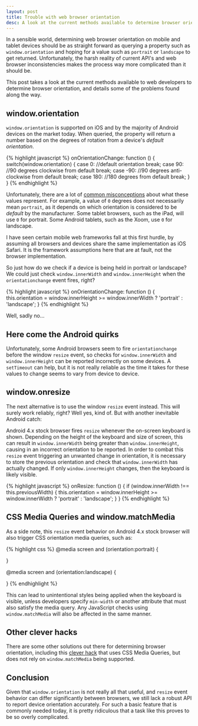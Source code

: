 ```yaml
---
layout: post
title: Trouble with web browser orientation
desc: A look at the current methods available to determine browser orientation, and details some of the problems found along the way.
---
```


In a sensible world, determining web browser orientation on mobile and tablet devices should be as straight forward as querying a property such as `window.orientation` and hoping for a value such as `portrait` or `landscape` to get returned. Unfortunately, the harsh reality of current API's and web browser inconsistencies makes the process way more complicated than it should be.

This post takes a look at the current methods available to web developers to determine browser orientation, and details some of the problems found along the way.

window.orientation
------------------

`window.orientation` is supported on iOS and by the majority of Android devices on the market today. When queried, the property will return a number based on the degrees of rotation from a device's *default orientation*.

{% highlight javascript %}
onOrientationChange: function () {
    switch(window.orientation) {
    case 0:
        //default orientation
        break;
    case 90:
        //90 degrees clockwise from default
        break;
    case -90:
        //90 degrees anti-clockwise from default
        break;
    case 180:
        //180 degrees from default
        break;
    }
}
{% endhighlight %}

Unfortunately, there are a lot of [common misconceptions](http://www.matthewgifford.com/2011/12/22/a-misconception-about-window-orientation/) about what these values represent. For example, a value of `0` degrees does not necessarily mean `portrait`, as it depends on which orientation is considered to be *default* by the manufacturer. Some tablet browsers, such as the iPad, will use `0` for portrait. Some Android tablets, such as the Xoom, use `0` for landscape.

I have seen certain mobile web frameworks fall at this first hurdle, by assuming all browsers and devices share the same implementation as iOS Safari. It is the framework assumptions here that are at fault, not the browser implementation.

So just how do we check if a device is being held in portrait or landscape? We could just check `window.innerWidth` and `window.innerHeight` when the `orientationchange` event fires, right?

{% highlight javascript %}
onOrientationChange: function () {
    this.orientation = window.innerHeight >= window.innerWidth ? 'portrait' : 'landscape';
}
{% endhighlight %}

Well, sadly no…

Here come the Android quirks
----------------------------

Unfortunately, some Android browsers seem to fire `orientationchange` before the window `resize` event, so checks for `window.innerWidth` and `window.innerHeight` can be reported incorrectly on some devices. A `setTimeout` can help, but it is not really reliable as the time it takes for these values to change seems to vary from device to device.

window.onresize
---------------

The next alternative is to use the window `resize` event instead. This will surely work reliably, right? Well yes, kind of. But with another inevitable Android catch:

Android 4.x stock browser fires `resize` whenever the on-screen keyboard is shown. Depending on the height of the keyboard and size of screen, this can result in `window.innerWidth` being greater than `window.innerHeight`, causing in an incorrect orientation to be reported. In order to combat this `resize` event triggering an unwanted change in orientation, it is necessary to store the previous orientation and check that `window.innerWidth` has actually changed. If only `window.innerHeight` changes,  then the keyboard is likely visible.

{% highlight javascript %}
onResize: function () {
    if (window.innerWidth !== this.previousWidth) {
        this.orientation = window.innerHeight >= window.innerWidth ? 'portrait' : 'landscape';
    }
}
{% endhighlight %}

CSS Media Queries and window.matchMedia
---------------------------------------

As a side note, this `resize` event behavior on Android 4.x stock browser will also trigger CSS orientation media queries, such as:

{% highlight css %}
@media screen and (orientation:portrait) {

}

@media screen and (orientation:landscape) {

}
{% endhighlight %}

This can lead to unintentional styles being applied when the keyboard is visible, unless developers specify `min-width` or another attribute that must also satisfy the media query. Any JavaScript checks using `window.matchMedia` will also be affected in the same manner.

Other clever hacks
------------------

There are some other solutions out there for determining browser orientation, including this [clever hack](http://fettblog.eu/blog/2012/04/16/robust-but-hacky-way-of-portraitlandscape-detection/) that uses CSS Media Queries, but does not rely on `window.matchMedia` being supported.

Conclusion
----------

Given that `window.orientation` is not really all that useful, and `resize` event behavior can differ significantly between browsers, we still lack a robust API to report device orientation accurately. For such a basic feature that is commonly needed today, it is pretty ridiculous that a task like this proves to be so overly complicated.
